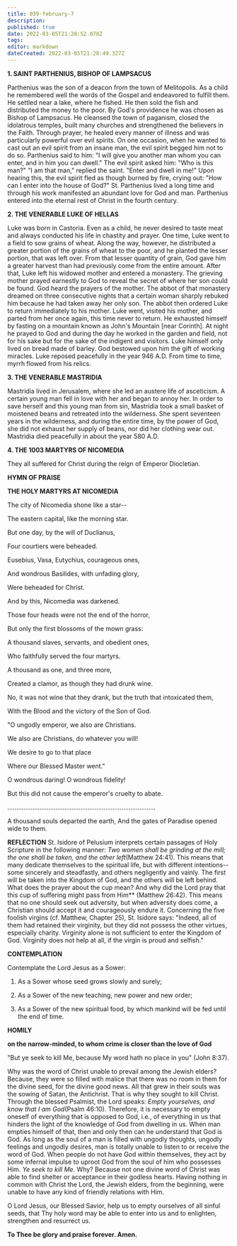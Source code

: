 ```yaml
---
title: 039-february-7
description: 
published: true
date: 2022-03-05T21:28:52.078Z
tags: 
editor: markdown
dateCreated: 2022-03-05T21:28:49.327Z
---
```


**1. SAINT PARTHENIUS, BISHOP OF LAMPSACUS**

Parthenius was the son of a deacon from the town of Melitopolis. As a child he remembered well the words of the Gospel and endeavored to fulfill them. He settled near a lake, where he fished. He then sold the fish and distributed the money to the poor. By God's providence he was chosen as Bishop of Lampsacus. He cleansed the town of paganism, closed the idolatrous temples, built many churches and strengthened the believers in the Faith. Through prayer, he healed every manner of illness and was particularly powerful over evil spirits. On one occasion, when he wanted to cast out an evil spirit from an insane man, the evil spirit begged him not to do so. Parthenius said to him: "I will give you another man whom you can enter, and in him you can dwell." The evil spirit asked him: "Who is this man?" "I am that man," replied the saint. "Enter and dwell in me!" Upon hearing this, the evil spirit fled as though burned by fire, crying out: "How can I enter into the house of God?" St. Parthenius lived a long time and through his work manifested an abundant love for God and man. Parthenius entered into the eternal rest of Christ in the fourth century.

**2. THE VENERABLE LUKE OF HELLAS**

Luke was born in Castoria. Even as a child, he never desired to taste meat and always conducted his life in chastity and prayer. One time, Luke went to a field to sow grains of wheat. Along the way, however, he distributed a greater portion of the grains of wheat to the poor, and he planted the lesser portion, that was left over. From that lesser quantity of grain, God gave him a greater harvest than had previously come from the entire amount. After that, Luke left his widowed mother and entered a monastery. The grieving mother prayed earnestly to God to reveal the secret of where her son could be found. God heard the prayers of the mother. The abbot of that monastery dreamed on three consecutive nights that a certain woman sharply rebuked him because he had taken away her only son. The abbot then ordered Luke to return immediately to his mother. Luke went, visited his mother, and parted from her once again, this time never to return. He exhausted himself by fasting on a mountain known as John's Mountain [near Corinth]. At night he prayed to God and during the day he worked in the garden and field, not for his sake but for the sake of the indigent and visitors. Luke himself only lived on bread made of barley. God bestowed upon him the gift of working miracles. Luke reposed peacefully in the year 946 A.D. From time to time, myrrh flowed from his relics.

**3. THE VENERABLE MASTRIDIA**

Mastridia lived in Jerusalem, where she led an austere life of asceticism. A certain young man fell in love with her and began to annoy her. In order to save herself and this young man from sin, Mastridia took a small basket of moistened beans and retreated into the wilderness. She spent seventeen years in the wilderness, and during the entire time, by the power of God, she did not exhaust her supply of beans, nor did her clothing wear out. Mastridia died peacefully in about the year 580 A.D.

**4. THE 1003 MARTYRS OF NICOMEDIA**

They all suffered for Christ during the reign of Emperor Diocletian.



**HYMN OF PRAISE**

**THE HOLY MARTYRS AT NICOMEDIA**

The city of Nicomedia shone like a star--

The eastern capital, like the morning star.

But one day, by the will of Duclianus,

Four courtiers were beheaded.

Eusebius, Vasa, Eutychius, courageous ones,

And wondrous Basilides, with unfading glory,

Were beheaded for Christ.

And by this, Nicomedia was darkened.

Those four heads were not the end of the horror,

But only the first blossoms of the mown grass:

A thousand slaves, servants, and obedient ones,

Who faithfully served the four martyrs.

A thousand as one, and three more,

Created a clamor, as though they had drunk wine.

No, it was not wine that they drank, but the truth that intoxicated them,

With the Blood and the victory of the Son of God.

"O ungodly emperor, we also are Christians.

We also are Christians, do whatever you will!

We desire to go to that place

Where our Blessed Master went."

O wondrous daring! O wondrous fidelity!

But this did not cause the emperor's cruelty to abate.

...................................................................................

A thousand souls departed the earth,
And the gates of Paradise opened wide to them.

**REFLECTION**
St. Isidore of Pelusium interprets certain passages of Holy Scripture in the following manner: *Two women shall be grinding at the mill; the one shall be taken, and the other left*(Matthew 24:41). This means that many dedicate themselves to the spiritual life, but with different intentions--some sincerely and steadfastly, and others negligently and vainly. The first will be taken into the Kingdom of God, and the others will be left behind. What does the prayer about the cup mean? And why did the Lord pray that this cup of suffering might pass from Him** (Matthew 26:42). This means that no one should seek out adversity, but when adversity does come, a Christian should accept it and courageously endure it. Concerning the five foolish virgins (cf. Matthew, Chapter 25), St. Isidore says: "Indeed, all of them had retained their virginity, but they did not possess the other virtues, especially charity. Virginity alone is not sufficient to enter the Kingdom of God. Virginity does not help at all, if the virgin is proud and selfish."

**CONTEMPLATION**

Contemplate the Lord Jesus as a Sower:

1.  As a Sower whose seed grows slowly and surely;

1.  As a Sower of the new teaching, new power and new order;

1.  As a Sower of the new spiritual food, by which mankind will be fed until the end of time.



**HOMILY**

**on the narrow-minded, to whom crime is closer than the love of God**

"But ye seek to kill Me, because My word hath no place in you" (John 8:37).

Why was the word of Christ unable to prevail among the Jewish elders? Because, they were so filled with malice that there was no room in them for the divine seed, for the divine good news. All that grew in their souls was the sowing of Satan, the Antichrist. That is why they sought to kill Christ. Through the blessed Psalmist, the Lord speaks: *Empty yourselves, and know that I am God*(Psalm 46:10). Therefore, it is necessary to empty oneself of everything that is opposed to God, i.e., of everything in us that hinders the light of the knowledge of God from dwelling in us. When man empties himself of that, then and only then can he understand that God is God. As long as the soul of a man is filled with ungodly thoughts, ungodly feelings and ungodly desires, man is totally unable to listen to or receive the word of God. When people do not have God within themselves, they act by some infernal impulse to uproot God from the soul of him who possesses Him. *Ye seek to kill Me.* Why? Because not one divine word of Christ was able to find shelter or acceptance in their godless hearts. Having nothing in common with Christ the Lord, the Jewish elders, from the beginning, were unable to have any kind of friendly relations with Him.

O Lord Jesus, our Blessed Savior, help us to empty ourselves of all sinful seeds, that Thy holy word may be able to enter into us and to enlighten, strengthen and resurrect us.

**To Thee be glory and praise forever. Amen.**

  
